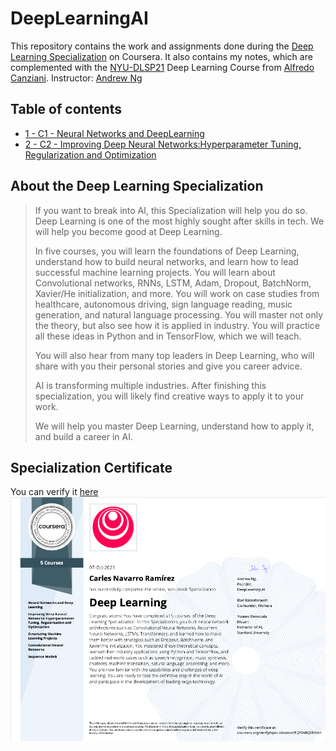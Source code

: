 # DeepLearningAI
This repository contains the work and assignments done during the [Deep Learning Specialization](https://www.coursera.org/specializations/deep-learning?) on Coursera. It also contains my notes, which are complemented with the [NYU-DLSP21](https://atcold.github.io/NYU-DLSP21/) Deep Learning Course from [Alfredo Canziani](https://atcold.github.io/).
Instructor: [Andrew Ng](http://www.andrewng.org)

## Table of contents
- [1 - C1 - Neural Networks and DeepLearning](https://github.com/11carlesnavarro/DeepLearningAI/tree/main/C1-Neural_Networks_DeepLearning)
- [2 - C2 - Improving Deep Neural Networks:Hyperparameter Tuning, Regularization and Optimization](https://github.com/11carlesnavarro/DeepLearningAI/tree/main/C2-Improving_Deep_Neural_Networks:Hyperparameter_Tuning_Regularization_Optimization)

## About the Deep Learning Specialization
> If you want to break into AI, this Specialization will help you do so. Deep Learning is one of the most highly sought after skills in tech. We will help you become good at Deep Learning.
>
> In five courses, you will learn the foundations of Deep Learning, understand how to build neural networks, and learn how to lead successful machine learning projects. You will learn about Convolutional networks, RNNs, LSTM, Adam, Dropout, BatchNorm, Xavier/He initialization, and more. You will work on case studies from healthcare, autonomous driving, sign language reading, music generation, and natural language processing. You will master not only the theory, but also see how it is applied in industry. You will practice all these ideas in Python and in TensorFlow, which we will teach.
>
> You will also hear from many top leaders in Deep Learning, who will share with you their personal stories and give you career advice.
>
> AI is transforming multiple industries. After finishing this specialization, you will likely find creative ways to apply it to your work.
>
> We will help you master Deep Learning, understand how to apply it, and build a career in AI.

## Specialization Certificate
You can verify it [here](coursera.org/verify/specialization/TQYVVKQ6HXAK)
![](images/certificate.png)
